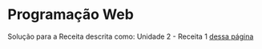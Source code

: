 # Programação Web

Solução para a Receita descrita como: Unidade 2 - Receita 1
[dessa página](https://sites.google.com/view/fabricio10/p%C3%A1gina-inicial/cursos/pweb/receita1)
